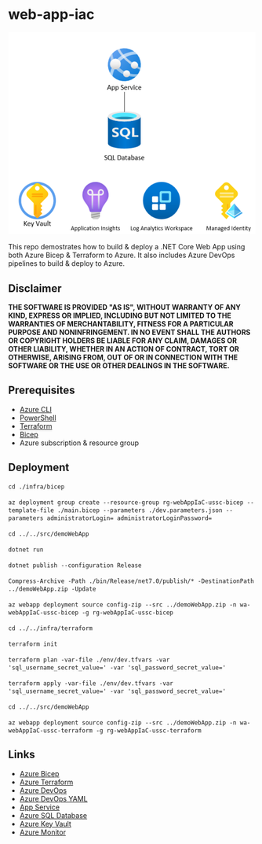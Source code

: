 # web-app-iac

![architecture](./.img/architecture.png)

This repo demostrates how to build & deploy a .NET Core Web App using both Azure Bicep & Terraform to Azure. It also includes Azure DevOps pipelines to build & deploy to Azure.

## Disclaimer

**THE SOFTWARE IS PROVIDED "AS IS", WITHOUT WARRANTY OF ANY KIND, EXPRESS OR IMPLIED, INCLUDING BUT NOT LIMITED TO THE WARRANTIES OF MERCHANTABILITY, FITNESS FOR A PARTICULAR PURPOSE AND NONINFRINGEMENT. IN NO EVENT SHALL THE AUTHORS OR COPYRIGHT HOLDERS BE LIABLE FOR ANY CLAIM, DAMAGES OR OTHER LIABILITY, WHETHER IN AN ACTION OF CONTRACT, TORT OR OTHERWISE, ARISING FROM, OUT OF OR IN CONNECTION WITH THE SOFTWARE OR THE USE OR OTHER DEALINGS IN THE SOFTWARE.**

## Prerequisites

- [Azure CLI](https://docs.microsoft.com/en-us/cli/azure/install-azure-cli)
- [PowerShell](https://docs.microsoft.com/en-us/powershell/scripting/install/installing-powershell?view=powershell-7.1)
- [Terraform](https://www.terraform.io/downloads.html)
- [Bicep](https://docs.microsoft.com/en-us/azure/azure-resource-manager/bicep/install)
- Azure subscription & resource group

## Deployment

```
cd ./infra/bicep

az deployment group create --resource-group rg-webAppIaC-ussc-bicep --template-file ./main.bicep --parameters ./dev.parameters.json --parameters administratorLogin= administratorLoginPassword=

cd ../../src/demoWebApp

dotnet run

dotnet publish --configuration Release

Compress-Archive -Path ./bin/Release/net7.0/publish/* -DestinationPath ../demoWebApp.zip -Update

az webapp deployment source config-zip --src ../demoWebApp.zip -n wa-webAppIaC-ussc-bicep -g rg-webAppIaC-ussc-bicep

cd ../../infra/terraform

terraform init

terraform plan -var-file ./env/dev.tfvars -var 'sql_username_secret_value=' -var 'sql_password_secret_value='

terraform apply -var-file ./env/dev.tfvars -var 'sql_username_secret_value=' -var 'sql_password_secret_value='

cd ../../src/demoWebApp

az webapp deployment source config-zip --src ../demoWebApp.zip -n wa-webAppIaC-ussc-terraform -g rg-webAppIaC-ussc-terraform
```

## Links

- [Azure Bicep](https://docs.microsoft.com/en-us/azure/azure-resource-manager/bicep/overview)
- [Azure Terraform](https://www.terraform.io/docs/providers/azurerm/index.html)
- [Azure DevOps](https://docs.microsoft.com/en-us/azure/devops/pipelines/?view=azure-devops)
- [Azure DevOps YAML](https://docs.microsoft.com/en-us/azure/devops/pipelines/yaml-schema?view=azure-devops&tabs=schema)
- [App Service](https://docs.microsoft.com/en-us/azure/app-service/)
- [Azure SQL Database](https://docs.microsoft.com/en-us/azure/azure-sql/)
- [Azure Key Vault](https://docs.microsoft.com/en-us/azure/key-vault/general/basic-concepts)
- [Azure Monitor](https://docs.microsoft.com/en-us/azure/azure-monitor/overview)
